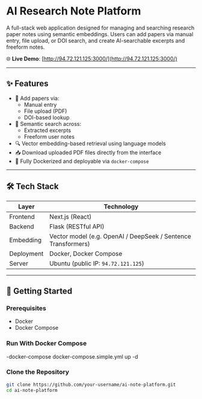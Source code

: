 # AI Research Note Platform

A full-stack web application designed for managing and searching research paper notes using semantic embeddings. Users can add papers via manual entry, file upload, or DOI search, and create AI-searchable excerpts and freeform notes.

🌐 **Live Demo**: [http://94.72.121.125:3000/](http://94.72.121.125:3000/)

---

## ✨ Features

- 📄 Add papers via:
  - Manual entry
  - File upload (PDF)
  - DOI-based lookup
- 🧠 Semantic search across:
  - Extracted excerpts
  - Freeform user notes
- 🔍 Vector embedding-based retrieval using language models
- 📥 Download uploaded PDF files directly from the interface
- 🧰 Fully Dockerized and deployable via `docker-compose`

---

## 🛠 Tech Stack

| Layer      | Technology           |
|------------|----------------------|
| Frontend   | Next.js (React)      |
| Backend    | Flask (RESTful API)  |
| Embedding  | Vector model (e.g. OpenAI / DeepSeek / Sentence Transformers) |
| Deployment | Docker, Docker Compose |
| Server     | Ubuntu (public IP: `94.72.121.125`) |

---

## 🚀 Getting Started

### Prerequisites

- Docker
- Docker Compose

### Run With Docker Compose

-docker-compose docker-compose.simple.yml up -d

### Clone the Repository

```bash
git clone https://github.com/your-username/ai-note-platform.git
cd ai-note-platform


